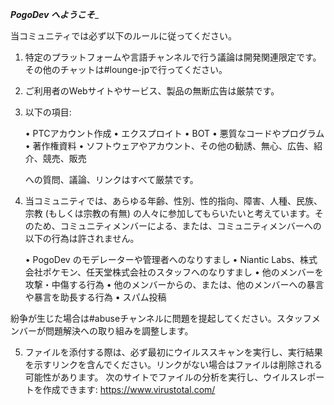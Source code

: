 _**PogoDev へようこそ**__

当コミュニティでは必ず以下のルールに従ってください。

1) 特定のプラットフォームや言語チャンネルで行う議論は開発関連限定です。その他のチャットは#lounge-jpで行ってください。

2) ご利用者のWebサイトやサービス、製品の無断広告は厳禁です。

3) 以下の項目:

    •  PTCアカウント作成
    •  エクスプロイト
    •  BOT
    •  悪質なコードやプログラム
    •  著作権資料
    •  ソフトウェアやアカウント、その他の勧誘、無心、広告、紹介、競売、販売

    への質問、議論、リンクはすべて厳禁です。

4) 当コミュニティでは、あらゆる年齢、性別、性的指向、障害、人種、民族、宗教 (もしくは宗教の有無) の人々に参加してもらいたいと考えています。そのため、コミュニティメンバーによる、または、コミュニティメンバーへの以下の行為は許されません。

    •  PogoDev のモデレーターや管理者へのなりすまし
    •  Niantic Labs、株式会社ポケモン、任天堂株式会社のスタッフへのなりすまし
    •  他のメンバーを攻撃・中傷する行為
    •  他のメンバーからの、または、他のメンバーへの暴言や暴言を助長する行為
    •  スパム投稿

紛争が生じた場合は#abuseチャンネルに問題を提起してください。スタッフメンバーが問題解決への取り組みを調整します。

5) ファイルを添付する際は、必ず最初にウイルススキャンを実行し、実行結果を示すリンクを含んでください。リンクがない場合はファイルは削除される可能性があります。 次のサイトでファイルの分析を実行し、ウイルスレポートを作成できます: https://www.virustotal.com/
